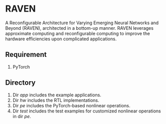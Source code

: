 # RAVEN
A Reconfigurable Architecture for Varying Emerging Neural Networks and Beyond (RAVEN), architected in a bottom-up manner.
RAVEN leverages approximate computing and reconfigurable computing to improve the hardware efficiencies upon complicated applications.

## Requirement
1. PyTorch

## Directory
1. Dir *_app_*  includes the example applications.
2. Dir *_hw_*   includes the RTL implementations.
3. Dir *_pe_*   includes the PyTorch-based nonlinear operations.
4. Dir *_test_* includes the test examples for customized nonlinear operations in dir *_pe_*.

